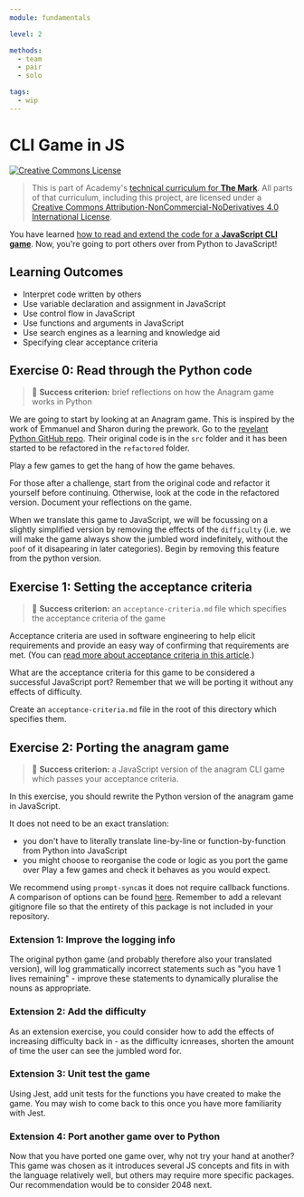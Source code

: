 ```yaml
---
module: fundamentals

level: 2

methods:
  - team
  - pair
  - solo

tags:
  - wip
---
```


# CLI Game in JS

<a rel="license" href="http://creativecommons.org/licenses/by-nc-nd/4.0/"><img alt="Creative Commons License" style="border-width:0" src="https://i.creativecommons.org/l/by-nc-nd/4.0/88x31.png" /></a>

> This is part of Academy's [technical curriculum for **The Mark**](https://github.com/WeAreAcademy/curriculum-mark). All parts of that curriculum, including this project, are licensed under a <a rel="license" href="http://creativecommons.org/licenses/by-nc-nd/4.0/">Creative Commons Attribution-NonCommercial-NoDerivatives 4.0 International License</a>.

You have learned [how to read and extend the code for a **JavaScript CLI game**](https://github.com/WeAreAcademy/mark-fundamentals-proj--js-rock-paper-scissors). Now, you're going to port others over from Python to JavaScript!

## Learning Outcomes

- Interpret code written by others
- Use variable declaration and assignment in JavaScript
- Use control flow in JavaScript
- Use functions and arguments in JavaScript
- Use search engines as a learning and knowledge aid
- Specifying clear acceptance criteria

## Exercise 0: Read through the Python code
> 🎯 **Success criterion:** brief reflections on how the Anagram game works in Python

We are going to start by looking at an Anagram game. This is inspired by the work of Emmanuel and Sharon during the prework. Go to the [revelant Python GitHub repo](https://github.com/WeAreAcademy/mark-prework-sample--category-quiz). Their original code is in the `src` folder and it has been started to be refactored in the `refactored` folder. 

Play a few games to get the hang of how the game behaves.

For those after a challenge, start from the original code and refactor it yourself before continuing. Otherwise, look at the code in the refactored version. Document your reflections on the game.

When we translate this game to JavaScript, we will be focussing on a slightly simplified version by removing the effects of the `difficulty` (i.e. we will make the game always show the jumbled word indefinitely, without the `poof` of it disapearing in later categories). Begin by removing this feature from the python version.

## Exercise 1: Setting the acceptance criteria

> 🎯 **Success criterion:** an `acceptance-criteria.md` file which specifies the acceptance criteria of the game

Acceptance criteria are used in software engineering to help elicit requirements and provide an easy way of confirming that requirements are met. (You can [read more about acceptance criteria in this article](https://www.altexsoft.com/blog/business/acceptance-criteria-purposes-formats-and-best-practices).)

What are the acceptance criteria for this game to be considered a successful JavaScript port? Remember that we will be porting it without any effects of difficulty.

Create an `acceptance-criteria.md` file in the root of this directory which specifies them.

## Exercise 2: Porting the anagram game

> 🎯 **Success criterion:** a JavaScript version of the anagram CLI game which passes your acceptance criteria.

In this exercise, you should rewrite the Python version of the anagram game in JavaScript.

It does not need to be an exact translation:
- you don't have to literally translate line-by-line or function-by-function from Python into JavaScript
- you might choose to reorganise the code or logic as you port the game over
Play a few games and check it behaves as you would expect.

We recommend using `prompt-sync`as it does not require callback functions. A comparison of options can be found [here](https://www.codecademy.com/articles/getting-user-input-in-node-js). Remember to add a relevant gitignore file so that the entirety of this package is not included in your repository.

### Extension 1: Improve the logging info

The original python game (and probably therefore also your translated version), will log grammatically incorrect statements such as "you have 1 lives remaining" - improve these statements to dynamically pluralise the nouns as appropriate.

### Extension 2: Add the difficulty

As an extension exercise, you could consider how to add the effects of increasing difficulty back in - as the difficulty icnreases, shorten the amount of time the user can see the jumbled word for.

### Extension 3: Unit test the game

Using Jest, add unit tests for the functions you have created to make the game. You may wish to come back to this once you have more familiarity with Jest.

### Extension 4: Port another game over to Python

Now that you have ported one game over, why not try your hand at another? This game was chosen as it introduces several JS concepts and fits in with the language relatively well, but others may require more specific packages. Our recommendation would be to consider 2048 next.
